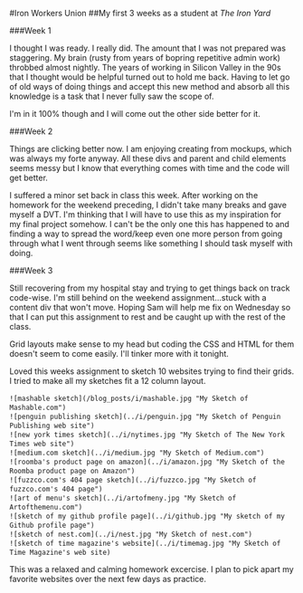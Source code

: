 #Iron Workers Union
##My first 3 weeks as a student at _The Iron Yard_

###Week 1

I thought I was ready. I really did. The amount that I was not prepared was staggering. My brain (rusty from years of bopring repetitive admin work) throbbed almost nightly. The years of working in Silicon Valley in the 90s that I thought would be helpful turned out to hold me back. Having to let go of old ways of doing things and accept this new method and absorb all this knowledge is a task that I never fully saw the scope of. 

I'm in it 100% though and I will come out the other side better for it.

###Week 2

Things are clicking better now. I am enjoying creating from mockups, which was always my forte anyway. All these divs and parent and child elements seems messy but I know that everything comes with time and the code will get better. 

I suffered a minor set back in class this week. After working on the homework for the weekend preceding, I didn't take many breaks and gave myself a DVT. I'm thinking that I will have to use this as my inspiration for my final project somehow. I can't be the only one this has happened to and finding a way to spread the word/keep even one more person from going through what I went through seems like something I should task myself with doing.

###Week 3 

Still recovering from my hospital stay and trying to get things back on track code-wise. I'm still behind on the weekend assignment...stuck with a content div that won't move. Hoping Sam will help me fix on Wednesday so that I can put this assignment to rest and be caught up with the rest of the class. 

Grid layouts make sense to my head but coding the CSS and HTML for them doesn't seem to come easily. I'll tinker more with it tonight.

Loved this weeks assignment to sketch 10 websites trying to find their grids. I tried to make all my sketches fit a 12 column layout.

	![mashable sketch](/blog_posts/i/mashable.jpg "My Sketch of Mashable.com")
	![penguin publishing sketch](../i/penguin.jpg "My Sketch of Penguin Publishing web site")
	![new york times sketch](../i/nytimes.jpg "My Sketch of The New York Times web site")
	![medium.com sketch](../i/medium.jpg "My Sketch of Medium.com")
	![roomba's product page on amazon](../i/amazon.jpg "My Sketch of the Roomba product page on Amazon")
	![fuzzco.com's 404 page sketch](../i/fuzzco.jpg "My Sketch of fuzzco.com's 404 page")
	![art of menu's sketch](../i/artofmeny.jpg "My Sketch of Artofthemenu.com")
	![sketch of my github profile page](../i/github.jpg "My sketch of my Github profile page")
	![sketch of nest.com](../i/nest.jpg "My Sketch of nest.com")
	![sketch of time magazine's website](../i/timemag.jpg "My Sketch of Time Magazine's web site)

This was a relaxed and calming homework excercise. I plan to pick apart my favorite websites over the next few days as practice.



